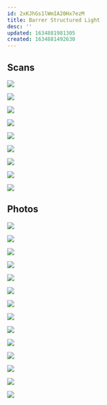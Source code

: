 ```yaml
---
id: 2xKJhGs1lWmIA20Hx7ezM
title: Barrer Structured Light
desc: ''
updated: 1634881981305
created: 1634881492630
---
```



## Scans

![](/assets/images/barrer-structured-light/barrer-structured1.jpg)

![](/assets/images/barrer-structured-light/barrer-structured2.jpg)

![](/assets/images/barrer-structured-light/barrer-structured3.jpg)

![](/assets/images/barrer-structured-light/barrer-structured4.jpg)

![](/assets/images/barrer-structured-light/barrer-structured5.jpg)

![](/assets/images/barrer-structured-light/barrer-structured6.jpg)

![](/assets/images/barrer-structured-light/barrer-structured7.jpg)

![](/assets/images/barrer-structured-light/barrer-structured8.jpg)

![](/assets/images/barrer-structured-light/barrer-structured9.jpg)

## Photos

![](/assets/images/barrer-structured-light/barrer-structured10.jpg)

![](/assets/images/barrer-structured-light/barrer-structured11.jpg)

![](/assets/images/barrer-structured-light/barrer-structured12.jpg)

![](/assets/images/barrer-structured-light/barrer-structured13.jpg)

![](/assets/images/barrer-structured-light/barrer-structured14.jpg)

![](/assets/images/barrer-structured-light/barrer-structured15.jpg)

![](/assets/images/barrer-structured-light/barrer-structured16.jpg)

![](/assets/images/barrer-structured-light/barrer-structured17.jpg)

![](/assets/images/barrer-structured-light/barrer-structured18.jpg)

![](/assets/images/barrer-structured-light/barrer-structured19.jpg)

![](/assets/images/barrer-structured-light/barrer-structured20.jpg)

![](/assets/images/barrer-structured-light/barrer-structured21.jpg)

![](/assets/images/barrer-structured-light/barrer-structured22.jpg)

![](/assets/images/barrer-structured-light/barrer-structured23.jpg)

